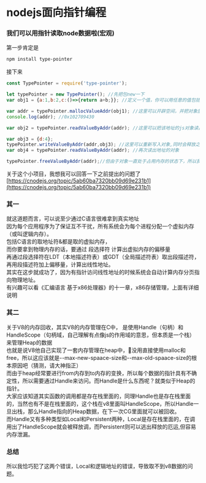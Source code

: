 # nodejs面向指针编程
### 我们可以用指针读取node数据啦(宏观)
第一步肯定是
```sh
npm install type-pointer
```
接下来
```js
const TypePointer = require('type-pointer');

let typePointer = new TypePointer(); //先把包new一下
var obj1 = {a:1,b:2,c:()=>{return a+b;}}; //定义一个值，你可以用任意的值包括数字等等

var addr = typePointer.mallocValueAddr(obj1); //这里可以开辟空间，并把对象放入开辟的空间
console.log(addr); //0x102709430

var obj2 = typePointer.readValueByAddr(addr); //这里可以把该地址的js对象读出来，当然你也可以读该程序段内所有的虚拟地址，但这很危险

var obj3 = {d:4};
typePointer.writeValueByAddr(addr,obj3); //这里可以重新写入对象,同时会释放之前的值在heap中的数据，但开辟的空间会保留
var obj4 = typePointer.readValueByAddr(addr); //再次读出地址的对象

typePointer.freeValueByAddr(addr);//但由于对象一直处于占用内存的状态下，所以我们可以及时释放，否则会一直保持
```
关于这个小项目，我想我可以回答一下之前提出的问题了<br />
[https://cnodejs.org/topic/5ab60ba7320bb09d69e231b1](https://cnodejs.org/topic/5ab60ba7320bb09d69e231b1)<br />

### 其一
就这道题而言，可以说至少通过C语言很难拿到真实地址<br />
因为每个应用程序为了保证互不干扰，所有系统会为每个进程分配一个虚拟内存（或叫逻辑内存）。<br />
包括C语言的取地址符&都是取的虚拟内存，<br />
而你要拿到物理内存的话，要通过 段选择符 计算出虚拟内存的偏移量<br />
再通过段选择符在LDT（本地描述符表）或GDT（全局描述符表）取出段描述符，<br />
再用段描述符加上偏移量，计算出线性地址。<br />
其实在这步就成功了，因为有指针访问线性地址的时候系统会自动计算内存分页指向物理地址。<br />
有兴趣可以看《汇编语言 基于x86处理器》的十一章，x86存储管理，上面有详细说明<br />

### 其二
关于V8的内存回收，其实V8的内存管理在C中，
是使用Handle（句柄）和 HandleScope（句柄域，自己理解有点像js的作用域的意思，但本质是一个栈）来管理Heap的数据<br/>
也就是说V8他自己实现了一套内存管理在heap中，没用直接使用malloc和free，所以这应该就是--max-new-spaace-size和--max-old-spaace-size的根本原因吧（猜测，请大神指正）<br/>
而由于heap经常要进行from内存到to内存的变换，所以每个数据的指针具有不确定性，所以需要通过Handle来访问。而Handle是什么东西呢？就类似于Heap的指针。<br/>
大家应该知道其实函数的调用都是存在栈里面的，同理Handle也是存在栈里面的，当然也有不是在栈里面的，这个栈在v8里面叫HandleScope，所以Handle一旦出栈，那么Handle指向的Heap数据，在下一次CG里面就可以被回收。<br/>
而Handle又有多种类型如Local和Persistent两种，Local是存在栈里面的，在调用出了HandleScope就会被释放调，而Persistent则可以逃出释放的厄运,但容易内存泄漏。

### 总结
所以我恰巧犯了这两个错误，Local和逻辑地址的错误，导致取不到v8数据的问题。



